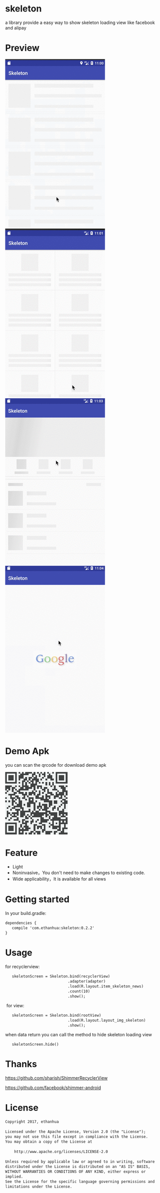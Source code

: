 # skeleton

a library provide a easy way to show skeleton loading view like facebook and alipay

# Preview


![img](screenshots/01.gif)
![img](screenshots/02.gif)
![img](screenshots/03.gif)
![img](screenshots/04.gif)

# Demo Apk

you can scan the qrcode for download demo apk

![](screenshots/qrcode.png)

# Feature
- Light
- Noninvasive，You don't need to make changes to existing code.
- Wide applicability，It is available for all views

# Getting started

In your build.gradle:

    dependencies {
       compile 'com.ethanhua:skeleton:0.2.2'
    }
    

# Usage
  for recyclerview:
 
       skeletonScreen = Skeleton.bind(recyclerView)
                                .adapter(adapter)
                                .load(R.layout.item_skeleton_news)
                                .count(10)
                                .show();
  for view: 
   
       skeletonScreen = Skeleton.bind(rootView)
                                .load(R.layout.layout_img_skeleton)
                                .show();
                                
  when data return you can call the method to hide skeleton loading view 
   
       skeletonScreen.hide()
        
 # Thanks
 
 https://github.com/sharish/ShimmerRecyclerView
 
 https://github.com/facebook/shimmer-android
 
 # License
 
    Copyright 2017, ethanhua
 
    Licensed under the Apache License, Version 2.0 (the "License");
    you may not use this file except in compliance with the License.
    You may obtain a copy of the License at
 
        http://www.apache.org/licenses/LICENSE-2.0
 
    Unless required by applicable law or agreed to in writing, software
    distributed under the License is distributed on an "AS IS" BASIS,
    WITHOUT WARRANTIES OR CONDITIONS OF ANY KIND, either express or implied.
    See the License for the specific language governing permissions and
    limitations under the License.
